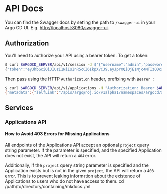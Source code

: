 # API Docs

You can find the Swagger docs by setting the path to `/swagger-ui` in your Argo CD UI. E.g. [http://localhost:8080/swagger-ui](http://localhost:8080/swagger-ui).

## Authorization

You'll need to authorize your API using a bearer token. To get a token:

```bash
$ curl $ARGOCD_SERVER/api/v1/session -d $'{"username":"admin","password":"password"}'
{"token":"eyJhbGciOiJIUzI1NiIsInR5cCI6IkpXVCJ9.eyJpYXQiOjE1Njc4MTIzODcsImlzcyI6ImFyZ29jZCIsIm5iZiI6MTU2NzgxMjM4Nywic3ViIjoiYWRtaW4ifQ.ejyTgFxLhuY9mOBtKhcnvobg3QZXJ4_RusN_KIdVwao"} 
```

Then pass using the HTTP `Authorization` header, prefixing with `Bearer `:

```bash
$ curl $ARGOCD_SERVER/api/v1/applications -H "Authorization: Bearer $ARGOCD_TOKEN" 
{"metadata":{"selfLink":"/apis/argoproj.io/v1alpha1/namespaces/argocd/applications","resourceVersion":"37755"},"items":...}
```

## Services

### Applications API

#### How to Avoid 403 Errors for Missing Applications

All endpoints of the Applications API accept an optional `project` query string parameter. If the parameter is specified, and the specified Application does not exist, the API will return a `404` error.

Additionally, if the `project` query string parameter is specified and the Application exists but is not in the given `project`, the API will return a `403` error. This is to prevent leaking information about the existence of Applications to users who do not have access to them.
cd /path/to/directory/containing/mkdocs.yml
